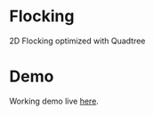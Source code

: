 # Flocking
2D Flocking optimized with Quadtree

# Demo
Working demo live [here](https://fabianmontag.github.io/Flocking/).

